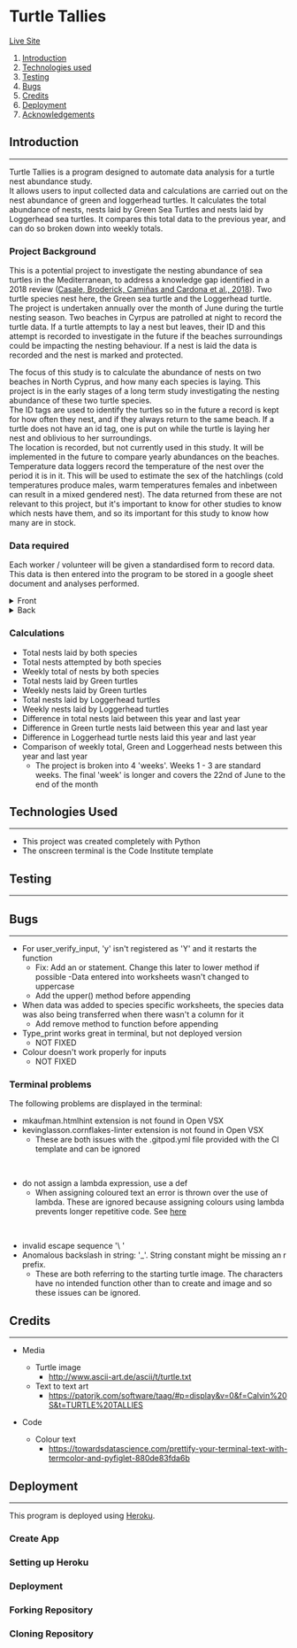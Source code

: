 # Turtle Tallies

[Live Site](https://turtle-tallies.herokuapp.com/)



1. [Introduction](#1-introduction)
2. [Technologies used](#2-technologies-used)
3. [Testing](#3-testing)
4. [Bugs](#4-bugs)
5. [Credits](#5-credits)
6. [Deployment](#6-deployment)
7. [Acknowledgements](#7-acknowledgements)

## Introduction

***

Turtle Tallies is a program designed to automate data analysis for a turtle nest abundance study.  
It allows users to input collected data and calculations are carried out on the nest abundance of green and loggerhead turtles.
It calculates the total abundance of nests, nests laid by Green Sea Turtles and nests laid by Loggerhead sea turtles. It compares this total data to the previous year, and can do so broken down into weekly totals.

### Project Background

This is a potential project to investigate the nesting abundance of sea turtles in the Mediterranean, to address a knowledge gap identified in a 2018 review ([Casale, Broderick, Camiñas and Cardona et al., 2018](https://www.researchgate.net/publication/328047848_REVIEW_Mediterranean_sea_turtles_current_knowledge_and_priorities_for_conservation_and_research)). Two turtle species nest here, the Green sea turtle and the Loggerhead turtle.  
The project is undertaken annually over the month of June during the turtle nesting season. Two beaches in Cyrpus are patrolled at night to record the turtle data. If a turtle attempts to lay a nest but leaves, their ID and this attempt is recorded to investigate in the future if the beaches surroundings could be impacting the nesting behaviour. If a nest is laid the data is recorded and the nest is marked and protected.   
  
The focus of this study is to calculate the abundance of nests on two beaches in North Cyprus, and how many each species is laying. This project is in the early stages of a long term study investigating the nesting abundance of these two turtle species.  
The ID tags are used to identify the turtles so in the future a record is kept for how often they nest, and if they always return to the same beach. If a turtle does not have an id tag, one is put on while the turtle is laying her nest and oblivious to her surroundings.    
The location is recorded, but not currently used in this study. It will be implemented in the future to compare yearly abundances on the beaches.
Temperature data loggers record the temperature of the nest over the period it is in it. This will be used to estimate the sex of the hatchlings (cold temperatures produce males, warm temperatures females and inbetween can result in a mixed gendered nest). The data returned from these are not relevant to this project, but it's important to know for other studies to know which nests have them, and so its important for this study to know how many are in stock.



### Data required

Each worker / volunteer will be given a standardised form to record data. This data is then entered into the program to be stored in a google sheet document and analyses performed. 

<details>
<summary>Front</summary>

![worksheet](static/readme/volunteer_sheet_1.png)

</details>
<details>
<summary>Back</summary>

![information](static/readme/volunteer_sheet_2.png)

</details>


### Calculations

- Total nests laid by both species
- Total nests attempted by both species
- Weekly total of nests by both species
- Total nests laid by Green turtles
- Weekly nests laid by Green turtles
- Total nests laid by Loggerhead turtles
- Weekly nests laid by Loggerhead turtles
- Difference in total nests laid between this year and last year
- Difference in Green turtle nests laid between this year and last year
- Difference in Loggerhead turtle nests laid this year and last year
- Comparison of weekly total, Green and Loggerhead nests between this year and last year
    - The project is broken into 4 'weeks'. Weeks 1 - 3 are standard weeks. The final 'week' is longer and covers the 22nd of June to the end of the month


## Technologies Used

***

- This project was created completely with Python
- The onscreen terminal is the Code Institute template

## Testing 

***

## Bugs

***

- For user_verify_input, 'y' isn't registered as 'Y' and it restarts the function
    - Fix: Add an or statement. Change this later to lower method if possible
-Data entered into worksheets wasn't changed to uppercase
    - Add the upper() method before appending
- When data was added to species specific worksheets, the species data was also being transferred when there wasn't a column for it 
    - Add remove method to function before appending
- Type_print works great in terminal, but not deployed version
    - NOT FIXED
- Colour doesn't work properly for inputs
    - NOT FIXED

### Terminal problems

The following problems are displayed in the terminal:

- mkaufman.htmlhint extension is not found in Open VSX
- kevinglasson.cornflakes-linter extension is not found in Open VSX
    - These are both issues with the .gitpod.yml file provided with the CI template and can be ignored  

<br>

- do not assign a lambda expression, use a def
    - When assigning coloured text an error is thrown over the use of lambda. These are ignored because assigning colours using lambda prevents longer repetitive code. See [here](https://towardsdatascience.com/prettify-your-terminal-text-with-termcolor-and-pyfiglet-880de83fda6b)

<br>

- invalid escape sequence '\ '
- Anomalous backslash in string: '\_'. String constant might be missing an r prefix.
    - These are both referring to the starting turtle image. The characters have no intended function other than to create and image and so these issues can be ignored. 

## Credits

***

- Media
    - Turtle image
        - http://www.ascii-art.de/ascii/t/turtle.txt
    - Text to text art
        - https://patorjk.com/software/taag/#p=display&v=0&f=Calvin%20S&t=TURTLE%20TALLIES

- Code
    - Colour text
        - https://towardsdatascience.com/prettify-your-terminal-text-with-termcolor-and-pyfiglet-880de83fda6b

## Deployment

***

This program is deployed using [Heroku](https://dashboard.heroku.com/login).

### Create App

### Setting up Heroku

### Deployment

### Forking Repository

### Cloning Repository
